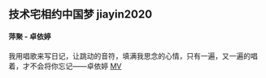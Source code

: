 ## 技术宅相约中国梦 jiayin2020
#### 萍聚 - 卓依婷
我用唱歌来写日记，让跳动的音符，填满我思念的心情，只有一遍，又一遍的唱着，才不会将你忘记——卓依婷
[MV](https://www.bilibili.com/video/av18123507)
